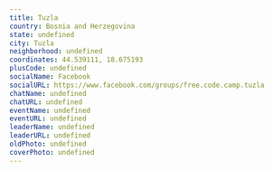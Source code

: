 ```yaml
---
title: Tuzla
country: Bosnia and Herzegovina
state: undefined
city: Tuzla
neighborhood: undefined
coordinates: 44.539111, 18.675193
plusCode: undefined
socialName: Facebook
socialURL: https://www.facebook.com/groups/free.code.camp.tuzla
chatName: undefined
chatURL: undefined
eventName: undefined
eventURL: undefined
leaderName: undefined
leaderURL: undefined
oldPhoto: undefined
coverPhoto: undefined
---
```

